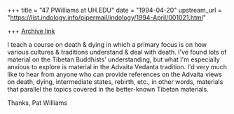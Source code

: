 +++
title = "47 PWilliams at UH.EDU"
date = "1994-04-20"
upstream_url = "https://list.indology.info/pipermail/indology/1994-April/001021.html"

+++
[Archive link](https://list.indology.info/pipermail/indology/1994-April/001021.html)

I teach a course on death & dying in which a primary focus is on how
various cultures & traditions understand & deal with death.  I've
found lots of material on the Tibetan Buddhists' understanding, but
what I'm especially anxious to explore is material in the Advaita
Vedanta tradition.  I'd very much like to hear from anyone who can
provide references on the Advaita views on death, dying, intermediate
states, rebirth, etc., in other words, materials that parallel the
topics covered in the better-known Tibetan materials.

Thanks,
Pat Williams





